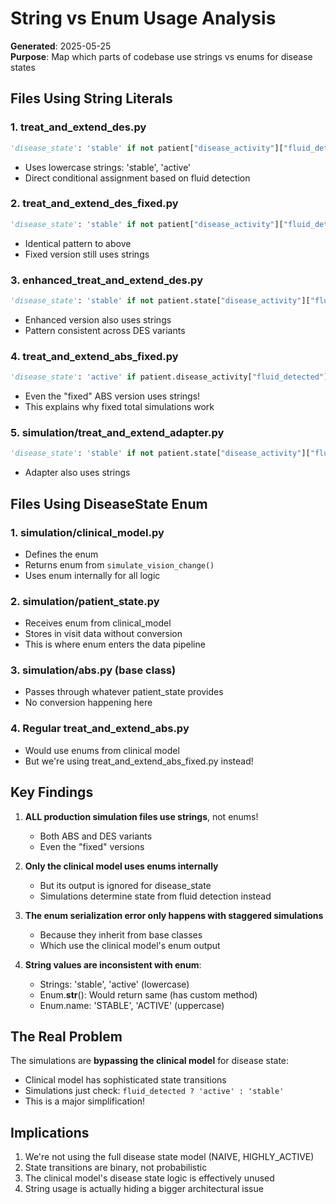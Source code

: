 # String vs Enum Usage Analysis

**Generated**: 2025-05-25  
**Purpose**: Map which parts of codebase use strings vs enums for disease states

## Files Using String Literals

### 1. treat_and_extend_des.py
```python
'disease_state': 'stable' if not patient["disease_activity"]["fluid_detected"] else 'active'
```
- Uses lowercase strings: 'stable', 'active'
- Direct conditional assignment based on fluid detection

### 2. treat_and_extend_des_fixed.py
```python
'disease_state': 'stable' if not patient["disease_activity"]["fluid_detected"] else 'active'
```
- Identical pattern to above
- Fixed version still uses strings

### 3. enhanced_treat_and_extend_des.py
```python
'disease_state': 'stable' if not patient.state["disease_activity"]["fluid_detected"] else 'active'
```
- Enhanced version also uses strings
- Pattern consistent across DES variants

### 4. treat_and_extend_abs_fixed.py
```python
'disease_state': 'active' if patient.disease_activity["fluid_detected"] else 'stable'
```
- Even the "fixed" ABS version uses strings!
- This explains why fixed total simulations work

### 5. simulation/treat_and_extend_adapter.py
```python
'disease_state': 'stable' if not patient.state["disease_activity"]["fluid_detected"] else 'active'
```
- Adapter also uses strings

## Files Using DiseaseState Enum

### 1. simulation/clinical_model.py
- Defines the enum
- Returns enum from `simulate_vision_change()`
- Uses enum internally for all logic

### 2. simulation/patient_state.py
- Receives enum from clinical_model
- Stores in visit data without conversion
- This is where enum enters the data pipeline

### 3. simulation/abs.py (base class)
- Passes through whatever patient_state provides
- No conversion happening here

### 4. Regular treat_and_extend_abs.py
- Would use enums from clinical model
- But we're using treat_and_extend_abs_fixed.py instead!

## Key Findings

1. **ALL production simulation files use strings**, not enums!
   - Both ABS and DES variants
   - Even the "fixed" versions
   
2. **Only the clinical model uses enums internally**
   - But its output is ignored for disease_state
   - Simulations determine state from fluid detection instead

3. **The enum serialization error only happens with staggered simulations**
   - Because they inherit from base classes
   - Which use the clinical model's enum output

4. **String values are inconsistent with enum**:
   - Strings: 'stable', 'active' (lowercase)
   - Enum.__str__(): Would return same (has custom method)
   - Enum.name: 'STABLE', 'ACTIVE' (uppercase)

## The Real Problem

The simulations are **bypassing the clinical model** for disease state:
- Clinical model has sophisticated state transitions
- Simulations just check: `fluid_detected ? 'active' : 'stable'`
- This is a major simplification!

## Implications

1. We're not using the full disease state model (NAIVE, HIGHLY_ACTIVE)
2. State transitions are binary, not probabilistic
3. The clinical model's disease state logic is effectively unused
4. String usage is actually hiding a bigger architectural issue